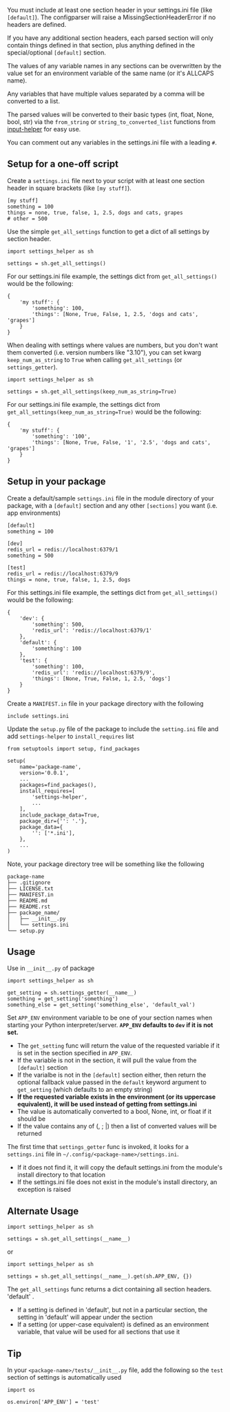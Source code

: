 You must include at least one section header in your settings.ini file (like
`[default]`). The configparser will raise a MissingSectionHeaderError if no
headers are defined.

If you have any additional section headers, each parsed section will only
contain things defined in that section, plus anything defined in the
special/optional `[default]` section.

The values of any variable names in any sections can be overwritten by the value
set for an environment variable of the same name (or it's ALLCAPS name).

Any variables that have multiple values separated by a comma will be converted
to a list.

The parsed values will be converted to their basic types (int, float, None,
bool, str) via the `from_string` or `string_to_converted_list` functions from
[input-helper](https://pypi.org/project/input-helper) for easy use.

You can comment out any variables in the settings.ini file with a leading `#`.

## Setup for a one-off script

Create a `settings.ini` file next to your script with at least one section
header in square brackets (like `[my stuff]`).

```
[my stuff]
something = 100
things = none, true, false, 1, 2.5, dogs and cats, grapes
# other = 500
```

Use the simple `get_all_settings` function to get a dict of all settings by
section header.

```
import settings_helper as sh

settings = sh.get_all_settings()
```

For our settings.ini file example, the settings dict from `get_all_settings()`
would be the following:

```
{
    'my stuff': {
        'something': 100,
        'things': [None, True, False, 1, 2.5, 'dogs and cats', 'grapes']
    }
}
```

When dealing with settings where values are numbers, but you don't want them
converted (i.e. version numbers like "3.10"), you can set kwarg
`keep_num_as_string` to `True` when calling `get_all_settings` (or
`settings_getter`).

```
import settings_helper as sh

settings = sh.get_all_settings(keep_num_as_string=True)
```

For our settings.ini file example, the settings dict from
`get_all_settings(keep_num_as_string=True)` would be the following:

```
{
    'my stuff': {
        'something': '100',
        'things': [None, True, False, '1', '2.5', 'dogs and cats', 'grapes']
    }
}
```

## Setup in your package

Create a default/sample `settings.ini` file in the module directory of your
package, with a `[default]` section and any other `[sections]` you want (i.e.
app environments)

```
[default]
something = 100

[dev]
redis_url = redis://localhost:6379/1
something = 500

[test]
redis_url = redis://localhost:6379/9
things = none, true, false, 1, 2.5, dogs
```

For this settings.ini file example, the settings dict from `get_all_settings()`
would be the following:

```
{
    'dev': {
        'something': 500,
        'redis_url': 'redis://localhost:6379/1'
    },
    'default': {
        'something': 100
    },
    'test': {
        'something': 100,
        'redis_url': 'redis://localhost:6379/9',
        'things': [None, True, False, 1, 2.5, 'dogs']
    }
}
```

Create a `MANIFEST.in` file in your package directory with the following

```
include settings.ini
```

Update the `setup.py` file of the package to include the `setting.ini` file and
add `settings-helper` to `install_requires` list

```
from setuptools import setup, find_packages

setup(
    name='package-name',
    version='0.0.1',
    ...
    packages=find_packages(),
    install_requires=[
        'settings-helper',
        ...
    ],
    include_package_data=True,
    package_dir={'': '.'},
    package_data={
        '': ['*.ini'],
    },
    ...
)
```

Note, your package directory tree will be something like the following

```
package-name
├── .gitignore
├── LICENSE.txt
├── MANIFEST.in
├── README.md
├── README.rst
├── package_name/
│   ├── __init__.py
│   └── settings.ini
└── setup.py
```

## Usage

Use in `__init__.py` of package

```
import settings_helper as sh

get_setting = sh.settings_getter(__name__)
something = get_setting('something')
something_else = get_setting('something_else', 'default_val')
```

Set `APP_ENV` environment variable to be one of your section names when starting
your Python interpreter/server. **`APP_ENV` defaults to `dev` if it is not set.**

- The `get_setting` func will return the value of the requested variable if it
  is set in the section specified in `APP_ENV`.
- If the variable is not in the section, it will pull the value from the
  `[default]` section
- If the varialbe is not in the `[default]` section either, then return the
  optional fallback value passed in the `default` keyword argument to
  `get_setting` (which defaults to an empty string)
- **If the requested variable exists in the environment (or its uppercase
  equivalent), it will be used instead of getting from settings.ini**
- The value is automatically converted to a bool, None, int, or float if it
  should be
- If the value contains any of (, ; |) then a list of converted values will be
  returned

The first time that `settings_getter` func is invoked, it looks for a
`settings.ini` file in `~/.config/<package-name>/settings.ini`.

- If it does not find it, it will copy the default settings.ini from the
  module's install directory to that location
- If the settings.ini file does not exist in the module's install directory, an
  exception is raised

## Alternate Usage

```
import settings_helper as sh

settings = sh.get_all_settings(__name__)
```

or

```
import settings_helper as sh

settings = sh.get_all_settings(__name__).get(sh.APP_ENV, {})
```

The `get_all_settings` func returns a dict containing all section headers.
'default' .

- If a setting is defined in 'default', but not in a particular section, the
  setting in 'default' will appear under the section
- If a setting (or upper-case equivalent) is defined as an environment variable,
  that value will be used for all sections that use it

## Tip

In your `<package-name>/tests/__init__.py` file, add the following so the `test`
section of settings is automatically used

```
import os

os.environ['APP_ENV'] = 'test'
```
